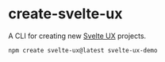 # create-svelte-ux

A CLI for creating new [Svelte UX](https://svelte-ux.techniq.dev/) projects. 

```bash
npm create svelte-ux@latest svelte-ux-demo
```

